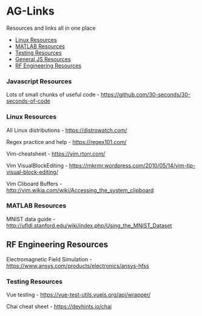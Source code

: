 # AG-Links
Resources and links all in one place

- [Linux Resources](#Linux-Resources)
- [MATLAB Resources](#MATLAB-Resources)
- [Testing Resources](#Testing-Resources)
- [General JS Resources](#JS-Resources)
- [RF Engineering Resources](#RF-Resources)

### Javascript Resources
Lots of small chunks of useful code - https://github.com/30-seconds/30-seconds-of-code

### Linux Resources
All Linux distributions - https://distrowatch.com/

Regex practice and help - https://regex101.com/

Vim-cheatsheet - https://vim.rtorr.com/

Vim VisualBlockEditing - https://mkrmr.wordpress.com/2010/05/14/vim-tip-visual-block-editing/

Vim Cliboard Buffers - http://vim.wikia.com/wiki/Accessing_the_system_clipboard

### MATLAB Resources
MNIST data guide - http://ufldl.stanford.edu/wiki/index.php/Using_the_MNIST_Dataset

## RF Engineering Resources
Electromagnetic Field Simulation - https://www.ansys.com/products/electronics/ansys-hfss


### Testing Resources
Vue testing - https://vue-test-utils.vuejs.org/api/wrapper/

Chai cheat sheet - https://devhints.io/chai

